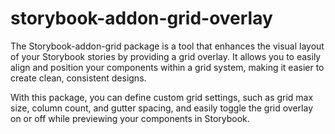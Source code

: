 <!-- README START -->

# storybook-addon-grid-overlay

The Storybook-addon-grid package is a tool that enhances the visual layout of your Storybook stories by providing a grid overlay. It allows you to easily align and position your components within a grid system, making it easier to create clean, consistent designs.

With this package, you can define custom grid settings, such as grid max size, column count, and gutter spacing, and easily toggle the grid overlay on or off while previewing your components in Storybook.
